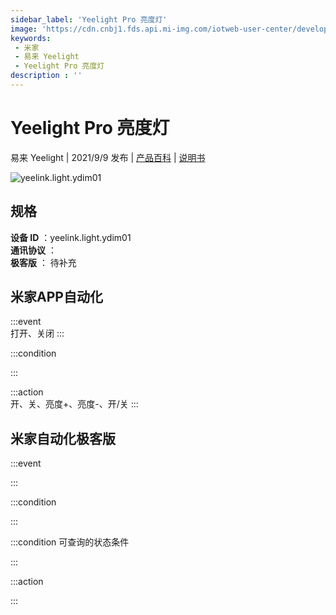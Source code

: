 ```yaml
---
sidebar_label: 'Yeelight Pro 亮度灯'
image: 'https://cdn.cnbj1.fds.api.mi-img.com/iotweb-user-center/developer_1679047958162W7x3wQG5.png?GalaxyAccessKeyId=AKVGLQWBOVIRQ3XLEW&Expires=9223372036854775807&Signature=U0hhGiYre/A9KanuczpL/KbTnkU='
keywords: 
 - 米家
 - 易来 Yeelight
 - Yeelight Pro 亮度灯
description : ''
---
```

# Yeelight Pro 亮度灯

易来 Yeelight | 2021/9/9 发布 | [产品百科](https://home.mi.com/webapp/content/baike/product/index.html?model=yeelink.light.ydim01/) | [说明书](https://home.mi.com/views/introduction.html?model=yeelink.light.ydim01&region=cn)

![yeelink.light.ydim01](https://cdn.cnbj1.fds.api.mi-img.com/iotweb-user-center/developer_1679047958162W7x3wQG5.png?GalaxyAccessKeyId=AKVGLQWBOVIRQ3XLEW&Expires=9223372036854775807&Signature=U0hhGiYre/A9KanuczpL/KbTnkU=)

## 规格  
> 
**设备 ID** ：yeelink.light.ydim01  
**通讯协议** ：  
**极客版**  ： 待补充 


## 米家APP自动化  

:::event  
打开、关闭
:::

:::condition  

:::

:::action   
开、关、亮度+、亮度-、开/关
:::

## 米家自动化极客版  

:::event  

:::

:::condition  

:::

:::condition 可查询的状态条件  

:::

:::action  

:::

        
